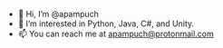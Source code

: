 - 👋 Hi, I’m @apampuch
- 👀 I’m interested in Python, Java, C#, and Unity.
- 📫 You can reach me at apampuch@protonmail.com

<!---
apampuch/apampuch is a ✨ special ✨ repository because its `README.md` (this file) appears on your GitHub profile.
You can click the Preview link to take a look at your changes.
--->
